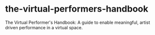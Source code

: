 # the-virtual-performers-handbook
The Virtual Performer's Handbook: A guide to enable meaningful, artist driven performance in a virtual space.
